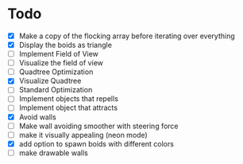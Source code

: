 # Todo

- [x] Make a copy of the flocking array before iterating over everything
- [x] Display the boids as triangle
- [ ] Implement Field of View
- [ ] Visualize the field of view
- [ ] Quadtree Optimization
- [x] Visualize Quadtree
- [ ] Standard Optimization
- [ ] Implement objects that repells
- [ ] Implement object that attracts
- [x] Avoid walls
- [ ] Make wall avoiding smoother with steering force
- [ ] make it visually appealing (neon mode)
- [x] add option to spawn boids with different colors
- [ ] make drawable walls

